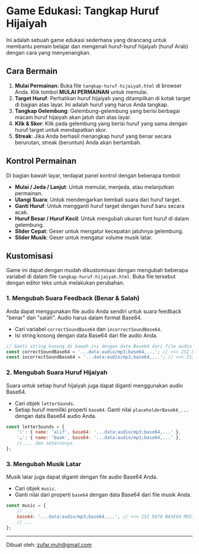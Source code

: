 # Game Edukasi: Tangkap Huruf Hijaiyah

Ini adalah sebuah game edukasi sederhana yang dirancang untuk membantu pemain belajar dan mengenali huruf-huruf hijaiyah (huruf Arab) dengan cara yang menyenangkan.

## Cara Bermain

1.  **Mulai Permainan**: Buka file `tangkap-huruf-hijaiyah.html` di browser Anda. Klik tombol **MULAI PERMAINAN** untuk memulai.
2.  **Target Huruf**: Perhatikan huruf hijaiyah yang ditampilkan di kotak target di bagian atas layar. Ini adalah huruf yang harus Anda tangkap.
3.  **Tangkap Gelembung**: Gelembung-gelembung yang berisi berbagai macam huruf hijaiyah akan jatuh dari atas layar.
4.  **Klik & Skor**: Klik pada gelembung yang berisi huruf yang sama dengan huruf target untuk mendapatkan skor.
5.  **Streak**: Jika Anda berhasil menangkap huruf yang benar secara berurutan, streak (beruntun) Anda akan bertambah.

## Kontrol Permainan

Di bagian bawah layar, terdapat panel kontrol dengan beberapa tombol:

*   **Mulai / Jeda / Lanjut**: Untuk memulai, menjeda, atau melanjutkan permainan.
*   **Ulangi Suara**: Untuk mendengarkan kembali suara dari huruf target.
*   **Ganti Huruf**: Untuk mengganti huruf target dengan huruf baru secara acak.
*   **Huruf Besar / Huruf Kecil**: Untuk mengubah ukuran font huruf di dalam gelembung.
*   **Slider Cepat**: Geser untuk mengatur kecepatan jatuhnya gelembung.
*   **Slider Musik**: Geser untuk mengatur volume musik latar.

## Kustomisasi

Game ini dapat dengan mudah dikustomisasi dengan mengubah beberapa variabel di dalam file `tangkap-huruf-hijaiyah.html`. Buka file tersebut dengan editor teks untuk melakukan perubahan.

### 1. Mengubah Suara Feedback (Benar & Salah)

Anda dapat menggunakan file audio Anda sendiri untuk suara feedback "benar" dan "salah". Audio harus dalam format Base64.

*   Cari variabel `correctSoundBase64` dan `incorrectSoundBase64`.
*   Isi string kosong dengan data Base64 dari file audio Anda.

```javascript
// Ganti string kosong di bawah ini dengan data Base64 dari file audio Anda.
const correctSoundBase64 = '...data:audio/mp3;base64,...'; // <<< ISI DATA BASE64 SUARA "BENAR"
const incorrectSoundBase64 = '...data:audio/mp3;base64,...'; // <<< ISI DATA BASE64 SUARA "SALAH"
```

### 2. Mengubah Suara Huruf Hijaiyah

Suara untuk setiap huruf hijaiyah juga dapat diganti menggunakan audio Base64.

*   Cari objek `letterSounds`.
*   Setiap huruf memiliki properti `base64`. Ganti nilai `placeholderBase64_...` dengan data Base64 audio Anda.

```javascript
const letterSounds = {
    'ا': { name: 'alif', base64: '...data:audio/mp3;base64,...' },
    'ب': { name: 'baak', base64: '...data:audio/mp3;base64,...' },
    // ... dan seterusnya
};
```

### 3. Mengubah Musik Latar

Musik latar juga dapat diganti dengan file audio Base64 Anda.

*   Cari objek `music`.
*   Ganti nilai dari properti `base64` dengan data Base64 dari file musik Anda.

```javascript
const music = {
    // ...
    base64: '...data:audio/mp3;base64,...', // <<< ISI DATA BASE64 MUSIK ANDA
    // ...
};
```

---

Dibuat oleh: zufar.muh@gmail.com

